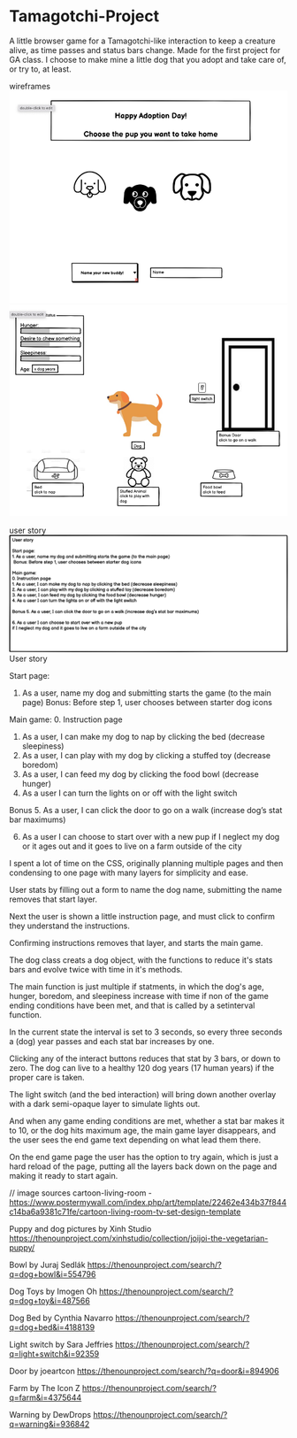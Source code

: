 # Tamagotchi-Project
A little browser game for a Tamagotchi-like interaction to keep a creature alive, as time passes and status bars change.
Made for the first project for GA class.
I choose to make mine a little dog that you adopt and take care of, or try to, at least.

wireframes
![Start-Page](wireframes/start-page.png)
![Main-Page](wireframes/main-page.png)

user story
![User-Story](wireframes/user-story.png)
User story

Start page:
1. As a user, name my dog and submitting starts the game (to the main page)
 Bonus: Before step 1, user chooses between starter dog icons

Main game:
0. Instruction page
1. As a user, I can make my dog to nap by clicking the bed (decrease sleepiness)
2. As a user, I can play with my dog by clicking a stuffed toy (decrease boredom)
3. As a user, I can feed my dog by clicking the food bowl (decrease hunger)
4. As a user I can turn the lights on or off with the light switch

Bonus 5. As a user, I can click the door to go on a walk (increase dog’s stat bar maximums)

6. As a user I can choose to start over with a new pup 
if I neglect my dog or it ages out and it goes to live on a farm outside of the city


I spent a lot of time on the CSS, originally planning multiple pages and then condensing to one page with many layers for simplicity and ease.

User stats by filling out a form to name the dog name, submitting the name removes that start layer.

Next the user is shown a little instruction page, and must click to confirm they understand the instructions.

Confirming instructions removes that layer, and starts the main game.

The dog class creats a dog object, with the functions to reduce it's stats bars and evolve twice with time in it's methods.

The main function is just multiple if statments, in which the dog's age, hunger, boredom, and sleepiness increase with time if non of the game ending conditions have been met, and that is called by a setinterval function.

In the current state the interval is set to 3 seconds, so every three seconds a (dog) year passes and each stat bar increases by one.

Clicking any of the interact buttons reduces that stat by 3 bars, or down to zero. The dog can live to a healthy 120 dog years (17 human years) if the proper care is taken.

The light switch (and the bed interaction) will bring down another overlay with a dark semi-opaque layer to simulate lights out.

And when any game ending conditions are met, whether a stat bar makes it to 10, or the dog hits maximum age, the main game layer disappears, and the user sees the end game text depending on what lead them there.

On the end game page the user has the option to try again, which is just a hard reload of the page, putting all the layers back down on the page and making it ready to start again.


// image sources 
cartoon-living-room - https://www.postermywall.com/index.php/art/template/22462e434b37f844c14ba6a9381c71fe/cartoon-living-room-tv-set-design-template

Puppy and dog pictures 
by Xinh Studio
https://thenounproject.com/xinhstudio/collection/joijoi-the-vegetarian-puppy/

Bowl 
by Juraj Sedlák
https://thenounproject.com/search/?q=dog+bowl&i=554796

Dog Toys 
by Imogen Oh
https://thenounproject.com/search/?q=dog+toy&i=487566

Dog Bed 
by Cynthia Navarro
https://thenounproject.com/search/?q=dog+bed&i=4188139

Light switch 
by Sara Jeffries
https://thenounproject.com/search/?q=light+switch&i=92359

Door 
by joeartcon
https://thenounproject.com/search/?q=door&i=894906

Farm 
by The Icon Z
https://thenounproject.com/search/?q=farm&i=4375644

Warning 
by DewDrops
https://thenounproject.com/search/?q=warning&i=936842